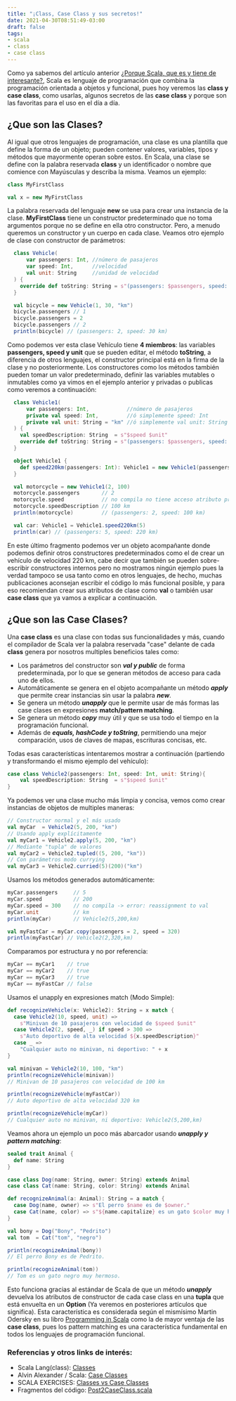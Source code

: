 ```yaml
---
title: "¡Class, Case Class y sus secretos!"
date: 2021-04-30T08:51:49-03:00
draft: false
tags:
- scala
- class
- case class
---
```


Como ya sabemos del artículo anterior [¿Porque Scala, que es y tiene de interesante?](https://rodobarcaaa.github.io/art%C3%ADculos/scala/),
Scala es lenguaje de programación que combina la programación orientada a objetos y funcional, pues hoy veremos las **class y case class**,
como usarlas, algunos secretos de las **case class** y porque son las favoritas para el uso en el día a día.


## ¿Que son las Clases?
Al igual que otros lenguajes de programación, una clase es una plantilla que define la forma de un objeto; pueden contener valores,
variables, tipos y métodos que mayormente operan sobre estos. En Scala, una clase se define con la palabra reservada **class** y
un identificador o nombre que comience con Mayúsculas y describa la misma. Veamos un ejemplo:


```scala
class MyFirstClass

val x = new MyFirstClass  
```
La palabra reservada del lenguaje **new** se usa para crear una instancia de la clase. **MyFirstClass** tiene un constructor predeterminado que
no toma argumentos porque no se define en ella otro constructor. Pero, a menudo queremos un constructor y un cuerpo en cada clase. Veamos otro
ejemplo de clase con constructor de parámetros:


```scala
  class Vehicle(
      var passengers: Int, //número de pasajeros
      var speed: Int,      //velocidad
      val unit: String     //unidad de velocidad
  ) {
    override def toString: String = s"(passengers: $passengers, speed: $speed $unit)"
  }

  val bicycle = new Vehicle(1, 30, "km")
  bicycle.passengers // 1
  bicycle.passengers = 2 
  bicycle.passengers // 2
  println(bicycle) // (passengers: 2, speed: 30 km)
```
Como podemos ver esta clase Vehículo tiene **4 miembros**: las variables **passengers, speed y unit** que se pueden editar, el método **toString**,
a diferencia de otros lenguajes, el constructor principal está en la firma de la clase y no posteriormente. Los constructores como los
métodos también pueden tomar un valor predeterminado, definir las variables mutables o inmutables como ya vimos en el ejemplo anterior
y privadas o publicas como veremos a continuación:


```scala
  class Vehicle1(
      var passengers: Int,            //número de pasajeros
      private val speed: Int,         //ó simplemente speed: Int
      private val unit: String = "km" //ó simplemente val unit: String
  ) {
    val speedDescription: String  = s"$speed $unit"
    override def toString: String = s"(passengers: $passengers, speed: $speedDescription)"
  }

  object Vehicle1 {
    def speed220km(passengers: Int): Vehicle1 = new Vehicle1(passengers, 220, "km")
  }

  val motorcycle = new Vehicle1(2, 100)
  motorcycle.passengers       // 2
  motorcycle.speed            // no compila no tiene acceso atributo privado
  motorcycle.speedDescription // 100 km
  println(motorcycle)         // (passengers: 2, speed: 100 km)

  val car: Vehicle1 = Vehicle1.speed220km(5)
  println(car) // (passengers: 5, speed: 220 km)
```

En este último fragmento podemos ver un objeto acompañante donde podemos definir otros constructores predeterminados como el de crear un vehículo
de velocidad 220 km, cabe decir que también se pueden sobre-escribir constructores internos pero no mostramos ningún ejemplo pues la verdad tampoco se usa
tanto como en otros lenguajes, de hecho, muchas publicaciones aconsejan escribir el código lo más funcional posible, y para eso recomiendan crear
sus atributos de clase como **val** o también usar **case class** que ya vamos a explicar a continuación.


## ¿Que son las Case Clases?
Una **case class** es una clase con todas sus funcionalidades y más, cuando el compilador de Scala ver la palabra reservada "case" delante
de cada **class** genera por nosotros multiples beneficios tales como:

* Los parámetros del constructor son **_val y public_** de forma predeterminada, por lo que se generan métodos de acceso para cada uno de ellos.
* Automáticamente se genera en el objeto acompañante un método **_apply_** que permite crear instancias sin usar la palabra **_new_**.
* Se genera un método **_unapply_** que le permite usar de más formas las case clases en expresiones **match/pattern matching**.
* Se genera un método **_copy_** muy útil y que se usa todo el tiempo en la programación funcional.
* Además de **_equals, hashCode y toString_**, permitiendo una mejor comparación, usos de claves de mapas, escrituras concisas, etc.

Todas esas características intentaremos mostrar a continuación (partiendo y transformando el mismo ejemplo del vehículo):

```scala
case class Vehicle2(passengers: Int, speed: Int, unit: String){
    val speedDescription: String  = s"$speed $unit"
}
```
Ya podemos ver una clase mucho más limpia y concisa, vemos como crear instancias de objetos de multiples maneras:

```scala
// Constructor normal y el más usado
val myCar  = Vehicle2(5, 200, "km")          
// Usando apply explícitamente
val myCar1 = Vehicle2.apply(5, 200, "km")    
// Mediante "tupla" de valores
val myCar2 = Vehicle2.tupled((5, 200, "km")) 
// Con parámetros modo currying
val myCar3 = Vehicle2.curried(5)(200)("km")  
```
Usamos los métodos generados automáticamente:

```scala
myCar.passengers     // 5
myCar.speed          // 200
myCar.speed = 300    // no compila -> error: reassignment to val
myCar.unit           // km
println(myCar)       // Vehicle2(5,200,km)

val myFastCar = myCar.copy(passengers = 2, speed = 320)
println(myFastCar) // Vehicle2(2,320,km)
```
Comparamos por estructura y no por referencia:

```scala
myCar == myCar1    // true
myCar == myCar2    // true
myCar == myCar3    // true
myCar == myFastCar // false
```
Usamos el unapply en expresiones match (Modo Simple):

```scala
def recognizeVehicle(x: Vehicle2): String = x match {
  case Vehicle2(10, speed, unit) =>
    s"Minivan de 10 pasajeros con velocidad de $speed $unit"
  case Vehicle2(2, speed, _) if speed > 300 =>
    s"Auto deportivo de alta velocidad ${x.speedDescription}"
  case _ =>
    "Cualquier auto no minivan, ni deportivo: " + x
}

val minivan = Vehicle2(10, 100, "km")
println(recognizeVehicle(minivan))   
// Minivan de 10 pasajeros con velocidad de 100 km

println(recognizeVehicle(myFastCar)) 
// Auto deportivo de alta velocidad 320 km

println(recognizeVehicle(myCar))
// Cualquier auto no minivan, ni deportivo: Vehicle2(5,200,km)     
```       

Veamos ahora un ejemplo un poco más abarcador usando **_unapply y pattern matching_**:
```scala
sealed trait Animal {
  def name: String
}

case class Dog(name: String, owner: String) extends Animal
case class Cat(name: String, color: String) extends Animal

def recognizeAnimal(a: Animal): String = a match {
  case Dog(name, owner) => s"El perro $name es de $owner."
  case Cat(name, color) => s"${name.capitalize} es un gato $color muy hermoso."
}

val bony = Dog("Bony", "Pedrito")
val tom  = Cat("tom", "negro")

println(recognizeAnimal(bony)) 
// El perro Bony es de Pedrito.

println(recognizeAnimal(tom))  
// Tom es un gato negro muy hermoso.
```
Esto funciona gracias al estándar de Scala de que un método **_unapply_** devuelva los atributos de constructor de cada case class en una **tupla** que está
envuelta en un **Option** (Ya veremos en posteriores artículos que significa). Esta característica es considerada según el mismísimo Martin Odersky en
su libro [Programming in Scala](https://www.amazon.com/Programming-Scala-Updated-2-12/dp/0981531687/) como la de mayor ventaja de las **case class**, pues
los pattern matching es una característica fundamental en todos los lenguajes de programación funcional.


### Referencias y otros links de interés:
* Scala Lang(class): [Classes](https://docs.scala-lang.org/tour/classes.html)
* Alvin Alexander / Scala: [Case Classes](https://alvinalexander.com/scala/scala-class-examples-constructors-case-classes-parameters/)
* SCALA EXERCISES: [Classes vs Case Classes](https://www.scala-exercises.org/scala_tutorial/classes_vs_case_classes)
* Fragmentos del código: [Post2CaseClass.scala](https://github.com/rodobarcaaa/scala-blog-snippets/blob/main/src/main/scala/com/rodobarcaaa/Post2CaseClass.scala)





